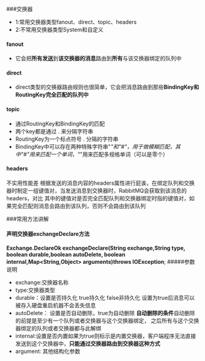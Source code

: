 ###交换器
- 1:常用交换器类型fanout、direct、topic、headers
- 2:不常用交换器类型System和自定义

#### fanout
- 它会把**所有发送**到**该交换器的消息**路由到**所有**与该交换器绑定的队列中
#### direct
- direct类型的交换器路由规则也很简单，它会把消息路由到那些**BindingKey和RoutingKey完全匹配的队列中**
#### topic
- 通过RoutingKey和BindingKey的匹配
- 两个key都是通过 . 来分隔字符串
- RoutingKey为一个标点符号 . 分隔的字符串
- BindingKey中可以存在两种特殊字符串"*"和"#"，用于做模糊匹配，其中"#"用来匹配一个单词，"*"用来匹配多规格单词（可以是零个）
#### headers
不实用性能差
根据发送的消息内容的headers属性进行屁诶，在绑定队列和交换器时制定一组键值对，当发送消息到交换器时，RabbitMQ会获取到该消息的headers，对比
其中的键值对是否完全匹配队列和交换器绑定时指的键值对，如果完全匹配则消息会路由到该队列，否则不会路由到该队列

###常用方法讲解
#### 声明交换器exchangeDeclare方法
**Exchange.DeclareOk exchangeDeclare(String exchange,String type,
boolean durable,boolean autoDelete,
boolean internal,Map<String,Object> arguments)throws IOException**;
#####参数说明
- exchange:交换器名称
- type:交换器类型
- durable：设置是否持久化 true持久化 false非持久化 设置为true后消息可以被存入硬盘重启机器不会丢失信息
- autoDelete： 设置是否自动删除，true为自动删除 **自动删除的条件**自动删除的前提是至少有一个队列或者交换器与这个交换器绑定，
之后所有与这个交换器绑定的队列或者交换器都与此解绑
- internal:设置是否内置如果为true则标示是内置交换器，客户端程序无法直接发送到这个交换器中，**只能通过交换器路由到交换器这种方式**
- argument: 其他结构化参数




